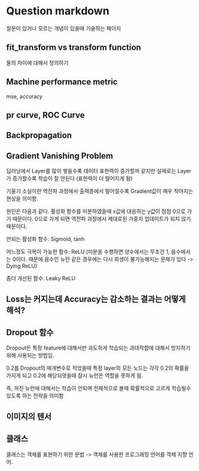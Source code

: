 # Question markdown

질문이 있거나 모르는 개념이 있을때 기술하는 페이지

## fit_transform vs transform function

둘의 차이에 대해서 정의하기

## Machine performance metric

mse, accuracy

## pr curve, ROC Curve


## Backpropagation


## Gradient Vanishing Problem

딥러닝에서 Layer를 많이 쌓을수록 데이터 표현력이 증가할꺼 같지만 실제로는 Layer가 증가할수록 학습이 잘 안된다 (표현력이 더 떨어지게 됨)

기울기 소실이란 역전파 과정에서 출력층에서 멀어질수록 Gradient값이 매우 작아지는 현상을 의미함.

원인은 다음과 같다. 활성화 함수를 미분하였을때 x값에 대응하는 y값이 점점 0으로 가기 때문이다. 0으로 가게 되면 역전파 과정에서 제대로된 가중치 업데이트가 되지 않기 때문이다. 

안되는 활성화 함수: Sigmoid, tanh

어느정도 극복이 가능한 함수: ReLU (미분을 수행하면 양수에서는 무조건 1, 음수에서는 0이다. 때문에 음수인 뉴런 같은 경우에는 다시 회생이 불가능해지는 문제가 있다 -> Dying ReLU)

좀더 개선된 함수: Leaky ReLU


## Loss는 커지는데 Accuracy는 감소하는 결과는 어떻게 해석?


## Dropout 함수

Dropout은 특정 feature에 대해서만 과도하게 학습되는 과대적합에 대해서 방지하기 위해 사용되는 방법임.

0.2를 Dropout의 매개변수로 적었을때 특정 layer의 모든 노드는 각각 0.2의 확률을 가지게 되고 0.2에 해당되엇을때 잠시 뉴런은 역할을 못하게 됨.

즉, 꺼진 뉴런에 대해서는 학습이 안되며 전체적으로 볼때 확률적으로 고르게 학습될수있도록 하는 전략을 의미함

## 이미지의 텐서

## 클래스

클래스는 객체를 표현하기 위한 문법 -> 객체를 사용한 프로그래밍 언어를 객체 지향 언어.  